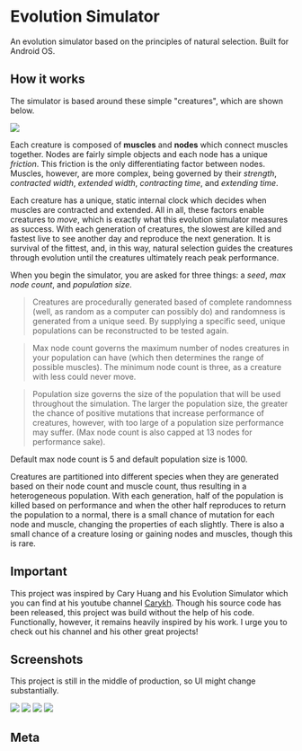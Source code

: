 # Evolution Simulator
An evolution simulator based on the principles of natural selection. Built for Android OS.

## How it works
The simulator is based around these simple "creatures", which are shown below.

![](creature.png)

Each creature is composed of **muscles** and **nodes** which connect muscles together. Nodes are fairly simple objects and each node has a unique *friction*. This friction is the only differentiating factor between nodes. Muscles, however, are more complex, being governed by their *strength*, *contracted width*, *extended width*, *contracting time*, and *extending time*.

Each creature has a unique, static internal clock which decides when muscles are contracted and extended. All in all, these factors enable creatures to *move*, which is exactly what this evolution simulator measures as success. With each generation of creatures, the slowest are killed and fastest live to see another day and reproduce the next generation. It is survival of the fittest, and, in this way, natural selection guides the creatures through evolution until the creatures ultimately reach peak performance.

When you begin the simulator, you are asked for three things: a *seed*, *max node count*, and *population size*.

> Creatures are procedurally generated based of complete randomness (well, as random as a computer can possibly do) and randomness is generated from a unique seed. By supplying a specific seed, unique populations can be reconstructed to be tested again. 

> Max node count governs the maximum number of nodes creatures in your population can have (which then determines the range of possible muscles). The minimum node count is three, as a creature with less could never move. 

> Population size governs the size of the population that will be used throughout the simulation. The larger the population size, the greater the chance of positive mutations that increase performance of creatures, however, with too large of a population size performance may suffer. (Max node count is also capped at 13 nodes for performance sake).

Default max node count is 5 and default population size is 1000.

Creatures are partitioned into different species when they are generated based on their node count and muscle count, thus resulting in a heterogeneous population. With each generation, half of the population is killed based on performance and when the other half reproduces to return the population to a normal, there is a small chance of mutation for each node and muscle, changing the properties of each slightly. There is also a small chance of a creature losing or gaining nodes and muscles, though this is rare.

## Important

This project was inspired by Cary Huang and his Evolution Simulator which you can find at his youtube channel [Carykh](https://www.youtube.com/user/carykh). Though his source code has been released, this project was build without the help of his code. Functionally, however, it remains heavily inspired by his work. I urge you to check out his channel and his other great projects!

## Screenshots

This project is still in the middle of production, so UI might change substantially.

![](evolution1small.png) 
![](evolution2small.png) 
![](evolution3small.png) 
![](evolution5small.png)

## Meta

